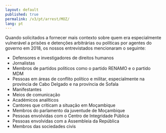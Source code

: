 ```yaml
---
layout: default
published: true
permalink: /v3/pt/arrest/MOZ/
lang: pt
---
```


Quando solicitados a fornecer mais contexto sobre quem era especialmente vulnerável a prisões e detenções arbitrárias ou políticas por agentes do governo em 2018, os nossos entrevistados mencionaram o seguinte:
-	Defensores e investigadores de direitos humanos
-	Jornalistas
-	Membros de partidos políticos como o partido RENAMO e o partido MDM
-	Pessoas em áreas de conflito político e militar, especialmente na província de Cabo Delgado e na província de Sofala
-	Manifestantes
-	Meios de comunicação
-	Académicos analíticos
-	Cantores que criticam a situação em Moçambique
-	Membros do parlamento da juventude de Moçambique
-	Pessoas envolvidas com o Centro de Integridade Pública
-	Pessoas envolvidas com a Assembleia da República
-	Membros das sociedades civis
